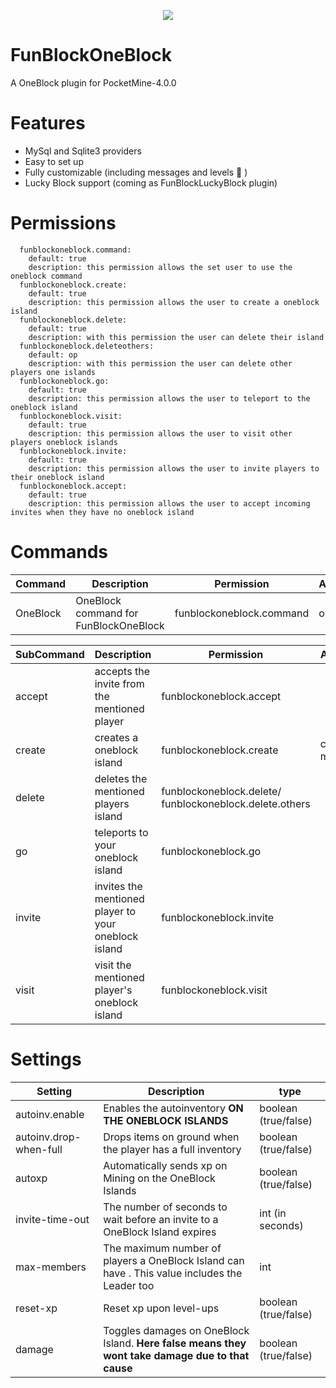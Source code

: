 <p align="center">
<a href="https://github.com/cosmicnebula200/FunBlockOneBlock" target="_blank"><img src="https://media.discordapp.net/attachments/829673511009779723/918506120094564392/png_20211209_221513_0000.png?width=240&height=240"></a>
</p>

# FunBlockOneBlock
 A OneBlock plugin for PocketMine-4.0.0

# Features
- MySql and Sqlite3 providers
- Easy to set up
- Fully customizable (including messages and levels 🥺 )
- Lucky Block support (coming as FunBlockLuckyBlock plugin)

# Permissions
```
  funblockoneblock.command:
    default: true
    description: this permission allows the set user to use the oneblock command
  funblockoneblock.create:
    default: true
    description: this permission allows the user to create a oneblock island
  funblockoneblock.delete:
    default: true
    description: with this permission the user can delete their island
  funblockoneblock.deleteothers:
    default: op
    description: with this permission the user can delete other players one islands
  funblockoneblock.go:
    default: true
    description: this permission allows the user to teleport to the oneblock island
  funblockoneblock.visit:
    default: true
    description: this permission allows the user to visit other players oneblock islands
  funblockoneblock.invite:
    default: true
    description: this permission allows the user to invite players to their oneblock island
  funblockoneblock.accept:
    default: true
    description: this permission allows the user to accept incoming invites when they have no oneblock island
```

# Commands

Command | Description | Permission | Aliases |
----------------- | ------------- | ------------- | -------- |
OneBlock | OneBlock command for FunBlockOneBlock | funblockoneblock.command | ob

SubCommand | Description | Permission | Aliases |
----------------- | ------------- | ------------- | -------- |
accept | accepts the invite from the mentioned player| funblockoneblock.accept| |
create | creates a oneblock island | funblockoneblock.create | c, make
delete | deletes the mentioned players island | funblockoneblock.delete/ funblockoneblock.delete.others | |
go | teleports to your oneblock island | funblockoneblock.go |  |
invite | invites the mentioned player to your oneblock island | funblockoneblock.invite | |
visit | visit the mentioned player's oneblock island | funblockoneblock.visit | |

# Settings

Setting | Description | type |
--------|---------------|---------|
autoinv.enable | Enables the autoinventory **ON THE ONEBLOCK ISLANDS** | boolean (true/false)
autoinv.drop-when-full| Drops items on ground when the player has a full inventory | boolean (true/false)
autoxp| Automatically sends xp on Mining on the OneBlock Islands | boolean (true/false)
invite-time-out | The number of seconds to wait before an invite to a OneBlock Island expires | int (in seconds)
max-members | The maximum number of players a OneBlock Island can have . This value includes the Leader too | int 
reset-xp | Reset xp upon level-ups | boolean (true/false)
damage | Toggles damages on OneBlock Island. **Here false means they wont take damage due to that cause** | boolean (true/false)